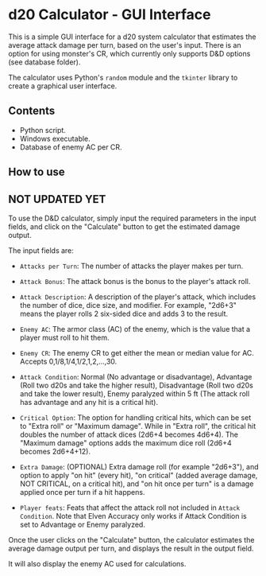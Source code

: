 # d20 Calculator - GUI Interface

This is a simple GUI interface for a d20 system calculator that estimates the average attack damage per turn, based on the user's input. There is an option for using monster's CR, which currently only supports D&D options (see database folder).

The calculator uses Python's `random` module and the `tkinter` library to create a graphical user interface.

## Contents

- Python script.
- Windows executable.
- Database of enemy AC per CR.

## How to use

## NOT UPDATED YET

To use the D&D calculator, simply input the required parameters in the input fields, and click on the "Calculate" button to get the estimated damage output. 

The input fields are:
- `Attacks per Turn`: The number of attacks the player makes per turn.
- `Attack Bonus`: The attack bonus is the bonus to the player's attack roll.
- `Attack Description`: A description of the player's attack, which includes the number of dice, dice size, and modifier. For example, "2d6+3" means the player rolls 2 six-sided dice and adds 3 to the result.

- `Enemy AC`: The armor class (AC) of the enemy, which is the value that a player must roll to hit them.
- `Enemy CR`: The enemy CR to get either the mean or median value for AC. Accepts 0,1/8,1/4,1/2,1,2,...,30.

- `Attack Condition`: Normal (No advantage or disadvantage), Advantage (Roll two d20s and take the higher result), Disadvantage (Roll two d20s and take the lower result), Enemy paralyzed within 5 ft (The attack roll has advantage and any hit is a critical hit).
- `Critical Option`: The option for handling critical hits, which can be set to "Extra roll" or "Maximum damage". While in "Extra roll", the critical hit doubles the number of attack dices (2d6+4 becomes 4d6+4). The "Maximum damage" options adds the maximum dice roll (2d6+4 becomes 2d6+4+12).
- `Extra Damage`: (OPTIONAL) Extra damage roll (for example "2d6+3"), and option to apply "on hit" (every hit), "on critical" (added average damage, NOT CRITICAL, on a critical hit), and "on hit once per turn" is a damage applied once per turn if a hit happens.

- `Player feats`: Feats that affect the attack roll not included in `Attack Condition`. Note that Elven Accuracy only works if Attack Condition is set to Advantage or Enemy paralyzed.

Once the user clicks on the "Calculate" button, the calculator estimates the average damage output per turn, and displays the result in the output field.

It will also display the enemy AC used for calculations.
